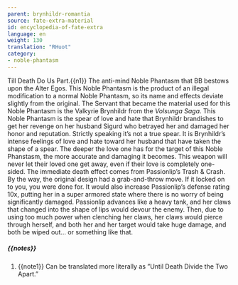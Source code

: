 ```yaml
---
parent: brynhildr-romantia
source: fate-extra-material
id: encyclopedia-of-fate-extra
language: en
weight: 130
translation: "RHuot"
category:
- noble-phantasm
---
```


Till Death Do Us Part.{{n1}}
The anti-mind Noble Phantasm that BB bestows upon the Alter Egos.
This Noble Phantasm is the product of an illegal modification to a normal Noble Phantasm, so its name and effects deviate slightly from the original.
The Servant that became the material used for this Noble Phantasm is the Valkyrie Brynhildr from the *Volsunga Saga*.
This Noble Phantasm is the spear of love and hate that Brynhildr brandishes to get her revenge on her husband Sigurd who betrayed her and damaged her honor and reputation.
Strictly speaking it’s not a true spear. It is Brynhildr’s intense feelings of love and hate toward her husband that have taken the shape of a spear.
The deeper the love one has for the target of this Noble Phanstasm, the more accurate and damaging it becomes. This weapon will never let their loved one get away, even if their love is completely one-sided.
The immediate death effect comes from Passionlip’s Trash & Crash.
By the way, the original design had a grab-and-throw move.
If it locked on to you, you were done for. It would also increase Passionlip’s defense rating 10x, putting her in a super armored state where there is no worry of being significantly damaged. Passionlip advances like a heavy tank, and her claws that changed into the shape of lips would devour the enemy.
Then, due to using too much power when clenching her claws, her claws would pierce through herself, and both her and her target would take huge damage, and both be wiped out… or something like that.

##### {{notes}}

1. {{note1}} Can be translated more literally as ”Until Death Divide the Two Apart.”
